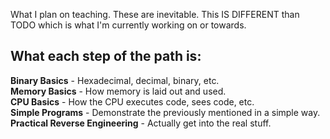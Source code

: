 What I plan on teaching. These are inevitable. This IS DIFFERENT than TODO which is what I'm currently working on or towards.


## What each step of the path is:  

**Binary Basics** - Hexadecimal, decimal, binary, etc.  
**Memory Basics** - How memory is laid out and used.  
**CPU Basics** - How the CPU executes code, sees code, etc.  
**Simple Programs** - Demonstrate the previously mentioned in a simple way.  
**Practical Reverse Engineering** - Actually get into the real stuff.  